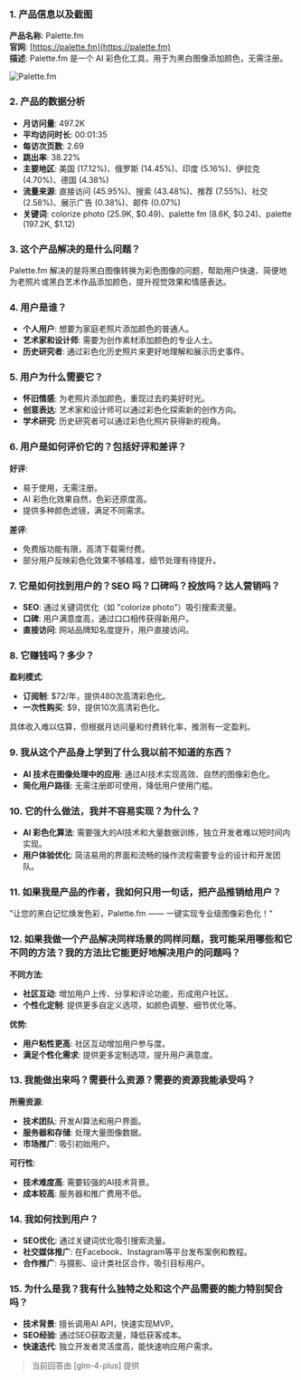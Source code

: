 ### 1. 产品信息以及截图

**产品名称**: Palette.fm  
**官网**: [https://palette.fm](https://palette.fm)  
**描述**: Palette.fm 是一个 AI 彩色化工具，用于为黑白图像添加颜色，无需注册。

![Palette.fm](https://cdn-images.toolify.ai/image/1c70f8395eb350953f7f2e4b6d4d8e4f.jpeg)

### 2. 产品的数据分析

- **月访问量**: 497.2K
- **平均访问时长**: 00:01:35
- **每访次页数**: 2.69
- **跳出率**: 38.22%
- **主要地区**: 美国 (17.12%)、俄罗斯 (14.45%)、印度 (5.16%)、伊拉克 (4.70%)、德国 (4.38%)
- **流量来源**: 直接访问 (45.95%)、搜索 (43.48%)、推荐 (7.55%)、社交 (2.58%)、展示广告 (0.38%)、邮件 (0.07%)
- **关键词**: colorize photo (25.9K, $0.49)、palette fm (8.6K, $0.24)、palette (197.2K, $1.12)

### 3. 这个产品解决的是什么问题？

Palette.fm 解决的是将黑白图像转换为彩色图像的问题，帮助用户快速、简便地为老照片或黑白艺术作品添加颜色，提升视觉效果和情感表达。

### 4. 用户是谁？

- **个人用户**: 想要为家庭老照片添加颜色的普通人。
- **艺术家和设计师**: 需要为创作素材添加颜色的专业人士。
- **历史研究者**: 通过彩色化历史照片来更好地理解和展示历史事件。

### 5. 用户为什么需要它？

- **怀旧情感**: 为老照片添加颜色，重现过去的美好时光。
- **创意表达**: 艺术家和设计师可以通过彩色化探索新的创作方向。
- **学术研究**: 历史研究者可以通过彩色化照片获得新的视角。

### 6. 用户是如何评价它的？包括好评和差评？

**好评**:
- 易于使用，无需注册。
- AI 彩色化效果自然，色彩还原度高。
- 提供多种颜色滤镜，满足不同需求。

**差评**:
- 免费版功能有限，高清下载需付费。
- 部分用户反映彩色化效果不够精准，细节处理有待提升。

### 7. 它是如何找到用户的？SEO 吗？口碑吗？投放吗？达人营销吗？

- **SEO**: 通过关键词优化（如 "colorize photo"）吸引搜索流量。
- **口碑**: 用户满意度高，通过口口相传获得新用户。
- **直接访问**: 网站品牌知名度提升，用户直接访问。

### 8. 它赚钱吗？多少？

**盈利模式**:
- **订阅制**: $72/年，提供480次高清彩色化。
- **一次性购买**: $9，提供10次高清彩色化。

具体收入难以估算，但根据月访问量和付费转化率，推测有一定盈利。

### 9. 我从这个产品身上学到了什么我以前不知道的东西？

- **AI 技术在图像处理中的应用**: 通过AI技术实现高效、自然的图像彩色化。
- **简化用户路径**: 无需注册即可使用，降低用户使用门槛。

### 10. 它的什么做法，我并不容易实现？为什么？

- **AI 彩色化算法**: 需要强大的AI技术和大量数据训练，独立开发者难以短时间内实现。
- **用户体验优化**: 简洁易用的界面和流畅的操作流程需要专业的设计和开发团队。

### 11. 如果我是产品的作者，我如何只用一句话，把产品推销给用户？

"让您的黑白记忆焕发色彩，Palette.fm —— 一键实现专业级图像彩色化！"

### 12. 如果我做一个产品解决同样场景的同样问题，我可能采用哪些和它不同的方法？我的方法比它能更好地解决用户的问题吗？

**不同方法**:
- **社区互动**: 增加用户上传、分享和评论功能，形成用户社区。
- **个性化定制**: 提供更多自定义选项，如颜色调整、细节优化等。

**优势**:
- **用户粘性更高**: 社区互动增加用户参与度。
- **满足个性化需求**: 提供更多定制选项，提升用户满意度。

### 13. 我能做出来吗？需要什么资源？需要的资源我能承受吗？

**所需资源**:
- **技术团队**: 开发AI算法和用户界面。
- **服务器和存储**: 处理大量图像数据。
- **市场推广**: 吸引初始用户。

**可行性**:
- **技术难度高**: 需要较强的AI技术背景。
- **成本较高**: 服务器和推广费用不低。

### 14. 我如何找到用户？

- **SEO优化**: 通过关键词优化吸引搜索流量。
- **社交媒体推广**: 在Facebook、Instagram等平台发布案例和教程。
- **合作推广**: 与摄影、设计类社区合作，吸引目标用户。

### 15. 为什么是我？我有什么独特之处和这个产品需要的能力特别契合吗？

- **技术背景**: 擅长调用AI API，快速实现MVP。
- **SEO经验**: 通过SEO获取流量，降低获客成本。
- **快速迭代**: 独立开发者灵活度高，能快速响应用户需求。

> 当前回答由 [glm-4-plus] 提供